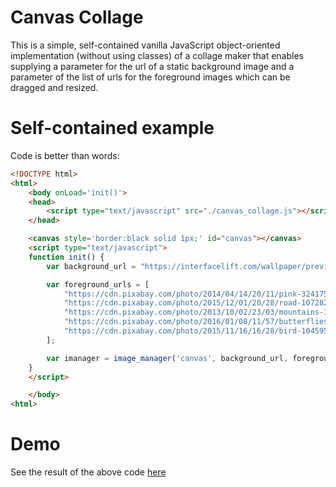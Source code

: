 # Canvas Collage
This is a simple, self-contained vanilla JavaScript object-oriented implementation (without using classes) of a collage maker 
that enables supplying a parameter for the url of a static background image and a parameter of the list of urls for the foreground images which can be dragged and resized.

# Self-contained example
Code is better than words:

```html
<!DOCTYPE html>
<html>
    <body onLoad='init()'>
    <head>
        <script type="text/javascript" src="./canvas_collage.js"></script>
    </head>

    <canvas style='border:black solid 1px;' id="canvas"></canvas>
    <script type="text/javascript">
    function init() {
        var background_url = "https://interfacelift.com/wallpaper/previews/03474_rollingplanes_large@1x.jpg";

        var foreground_urls = [
            "https://cdn.pixabay.com/photo/2014/04/14/20/11/pink-324175_640.jpg",
            "https://cdn.pixabay.com/photo/2015/12/01/20/28/road-1072823_640.jpg",
            "https://cdn.pixabay.com/photo/2013/10/02/23/03/mountains-190055_640.jpg",
            "https://cdn.pixabay.com/photo/2016/01/08/11/57/butterflies-1127666_640.jpg",
            "https://cdn.pixabay.com/photo/2015/11/16/16/28/bird-1045954_640.jpg"
        ];

        var imanager = image_manager('canvas', background_url, foreground_urls);
    }
    </script>

    </body>
<html>
```
# Demo
See the result of the above code  [here](https://fixpix.net/canvas_collage.html)
